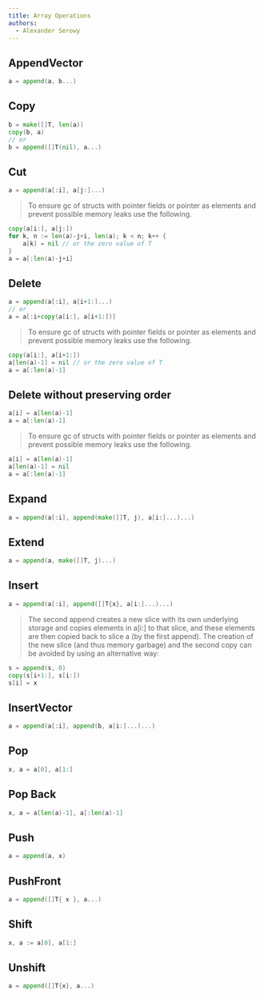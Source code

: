 ```yaml
---
title: Array Operations
authors:
  - Alexander Serowy
---
```


## AppendVector

```go
a = append(a, b...)
```

## Copy

```go
b = make([]T, len(a))
copy(b, a)
// or
b = append([]T(nil), a...)
```

## Cut

```go
a = append(a[:i], a[j:]...)
```

> To ensure gc of structs with pointer fields or pointer as elements and prevent possible memory leaks use the following.

```go
copy(a[i:], a[j:])
for k, n := len(a)-j+i, len(a); k < n; k++ {
    a[k] = nil // or the zero value of T
}
a = a[:len(a)-j+i]
```

## Delete

```go
a = append(a[:i], a[i+1:]...)
// or
a = a[:i+copy(a[i:], a[i+1:])]
```

> To ensure gc of structs with pointer fields or pointer as elements and prevent possible memory leaks use the following.

```go
copy(a[i:], a[i+1:])
a[len(a)-1] = nil // or the zero value of T
a = a[:len(a)-1]
```

## Delete without preserving order

```go
a[i] = a[len(a)-1]
a = a[:len(a)-1]
```

> To ensure gc of structs with pointer fields or pointer as elements and prevent possible memory leaks use the following.

```go
a[i] = a[len(a)-1]
a[len(a)-1] = nil
a = a[:len(a)-1]
```

## Expand

```go
a = append(a[:i], append(make([]T, j), a[i:]...)...)
```

## Extend

```go
a = append(a, make([]T, j)...)
```

## Insert

```go
a = append(a[:i], append([]T{x}, a[i:]...)...)
```

> The second append creates a new slice with its own underlying storage and copies elements in a[i:] to that slice, and these elements are then copied back to slice a (by the first append). The creation of the new slice (and thus memory garbage) and the second copy can be avoided by using an alternative way:

```go
s = append(s, 0)
copy(s[i+1:], s[i:])
s[i] = x
```

## InsertVector

```go
a = append(a[:i], append(b, a[i:]...)...)
```

## Pop

```go
x, a = a[0], a[1:]
```

## Pop Back

```go
x, a = a[len(a)-1], a[:len(a)-1]
```

## Push

```go
a = append(a, x)
```

## PushFront

```go
a = append([]T{ x }, a...)
```

## Shift

```go
x, a := a[0], a[1:]
```

## Unshift

```go
a = append([]T{x}, a...)
```

